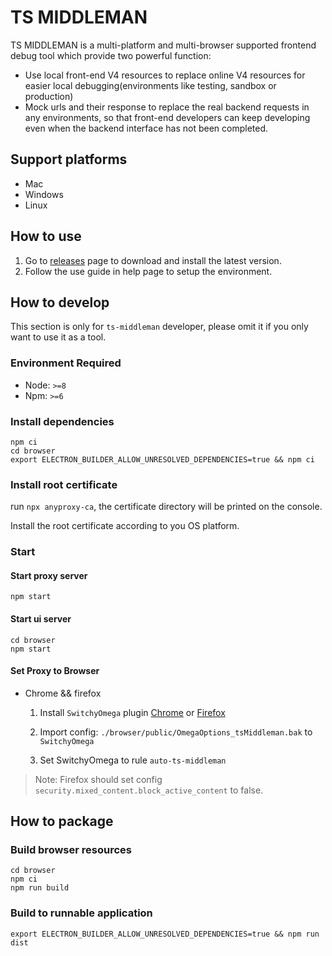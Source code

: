 # TS MIDDLEMAN

TS MIDDLEMAN is a multi-platform and multi-browser supported frontend debug tool which provide two powerful function:

- Use local front-end V4 resources to replace online V4 resources for easier local debugging(environments like testing, sandbox or production)
- Mock urls and their response to replace the real backend requests in any environments, so that front-end developers can keep developing even when the backend interface has not been completed.

## Support platforms

- Mac
- Windows
- Linux

## How to use

1. Go to [releases](https://github.com/BaiwangTradeshift/v4-debug-helper/releases) page to download and install the latest version.
2. Follow the use guide in help page to setup the environment.

## How to develop

This section is only for `ts-middleman` developer, please omit it if you only want to use it as a tool.

### Environment Required

- Node: `>=8`
- Npm: `>=6`


### Install dependencies

```
npm ci
cd browser
export ELECTRON_BUILDER_ALLOW_UNRESOLVED_DEPENDENCIES=true && npm ci
```

###  Install root certificate

run `npx anyproxy-ca`, the certificate directory will be printed on the console.

Install the root certificate according to you OS platform.

###  Start

#### Start proxy server

```
npm start
```
#### Start ui server

```
cd browser
npm start 
```


#### Set Proxy to Browser

- Chrome && firefox
    
    1. Install `SwitchyOmega` plugin [Chrome](https://chrome.google.com/webstore/detail/proxy-switchyomega/padekgcemlokbadohgkifijomclgjgif?hl=zh-CN) or [Firefox](https://addons.mozilla.org/en-US/firefox/addon/switchyomega/)
    
    2. Import config: `./browser/public/OmegaOptions_tsMiddleman.bak` to `SwitchyOmega`
    
    3. Set SwitchyOmega to rule `auto-ts-middleman`
    
> Note: Firefox should set config `security.mixed_content.block_active_content` to false.


## How to package

### Build browser resources

```
cd browser
npm ci
npm run build
```

### Build to runnable application

```
export ELECTRON_BUILDER_ALLOW_UNRESOLVED_DEPENDENCIES=true && npm run dist
```
